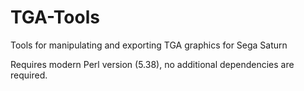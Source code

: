 # TGA-Tools
Tools for manipulating and exporting TGA graphics for Sega Saturn

Requires modern Perl version (5.38), no additional dependencies are required.
